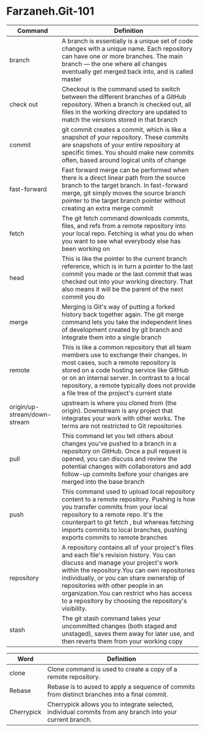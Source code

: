 # Farzaneh.Git-101
| Command | Definition |
| --- | --- |
| branch | A branch is essentially is a unique set of code changes with a unique name. Each repository can have one or more branches. The main branch — the one where all changes eventually get merged back into, and is called master |
| check out | Checkout is the command used to switch between the different branches of a GitHub repository. When a branch is checked out, all files in the working directory are updated to match the versions stored in that branch |
| commit | git commit creates a commit, which is like a snapshot of your repository. These commits are snapshots of your entire repository at specific times. You should make new commits often, based around logical units of change|
| fast-forward | Fast forward merge can be performed when there is a direct linear path from the source branch to the target branch. In fast-forward merge, git simply moves the source branch pointer to the target branch pointer without creating an extra merge commit |
| fetch | The git fetch command downloads commits, files, and refs from a remote repository into your local repo. Fetching is what you do when you want to see what everybody else has been working on |
| head | This is like the pointer to the current branch reference, which is in turn a pointer to the last commit you made or the last commit that was checked out into your working directory. That also means it will be the parent of the next commit you do |
| merge | Merging is Git's way of putting a forked history back together again. The git merge command lets you take the independent lines of development created by git branch and integrate them into a single branch |
| remote | This is like a common repository that all team members use to exchange their changes. In most cases, such a remote repository is stored on a code hosting service like GitHub or on an internal server. In contrast to a local repository, a remote typically does not provide a file tree of the project's current state |
| origin/up-stream/down-stream | upstream is where you cloned from (the origin). Downstream is any project that integrates your work with other works. The terms are not restricted to Git repositories |
| pull | This command let you tell others about changes you've pushed to a branch in a repository on GitHub. Once a pull request is opened, you can discuss and review the potential changes with collaborators and add follow-up commits before your changes are merged into the base branch |
| push | This command used to upload local repository content to a remote repository. Pushing is how you transfer commits from your local repository to a remote repo. It's the counterpart to git fetch , but whereas fetching imports commits to local branches, pushing exports commits to remote branches |
| repository | A repository contains all of your project's files and each file's revision history. You can discuss and manage your project's work within the repository.You can own repositories individually, or you can share ownership of repositories with other people in an organization.You can restrict who has access to a repository by choosing the repository's visibility. |
| stash | The git stash command takes your uncommitted changes (both staged and unstaged), saves them away for later use, and then reverts them from your working copy |



| Word      | Definition |
| ----------- | ----------- |
| clone | Clone command is used to create a copy of a remote repository. |
| Rebase | Rebase is to aused to apply a sequence of commits from distinct branches into a final commit. |
| Cherrypick | Cherrypick allows you to integrate selected, individual commits from any branch into your current branch. |
